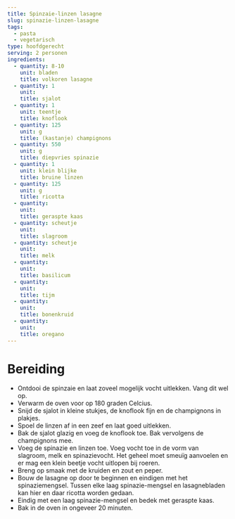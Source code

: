 ```yaml
---
title: Spinzaie-linzen lasagne
slug: spinazie-linzen-lasagne
tags:
  - pasta
  - vegetarisch
type: hoofdgerecht
serving: 2 personen
ingredients:
  - quantity: 8-10
    unit: bladen
    title: volkoren lasagne
  - quantity: 1
    unit:
    title: sjalot
  - quantity: 1
    unit: teentje
    title: knoflook
  - quantity: 125
    unit: g
    title: (kastanje) champignons
  - quantity: 550
    unit: g
    title: diepvries spinazie
  - quantity: 1
    unit: klein blijke
    title: bruine linzen
  - quantity: 125
    unit: g
    title: ricotta
  - quantity:
    unit:
    title: geraspte kaas
  - quantity: scheutje
    unit:
    title: slagroom
  - quantity: scheutje
    unit:
    title: melk
  - quantity:
    unit:
    title: basilicum
  - quantity:
    unit:
    title: tijm
  - quantity:
    unit:
    title: bonenkruid
  - quantity:
    unit:
    title: oregano
---
```


# Bereiding

- Ontdooi de spinzaie en laat zoveel mogelijk vocht uitlekken. Vang dit wel op.
- Verwarm de oven voor op 180 graden Celcius.
- Snijd de sjalot in kleine stukjes, de knoflook fijn en de champignons in plakjes.
- Spoel de linzen af in een zeef en laat goed uitlekken.
- Bak de sjalot glazig en voeg de knoflook toe. Bak vervolgens de champignons mee.
- Voeg de spinazie en linzen toe. Voeg vocht toe in de vorm van slagroom, melk en spinazievocht. Het geheel moet smeuïg aanvoelen en er mag een klein beetje vocht uitlopen bij roeren.
- Breng op smaak met de kruiden en zout en peper.
- Bouw de lasagne op door te beginnen en eindigen met het spinaziemengsel. Tussen elke laag spinazie-mengsel en lasagnebladen kan hier en daar ricotta worden gedaan.
- Eindig met een laag spinazie-mengsel en bedek met geraspte kaas.
- Bak in de oven in ongeveer 20 minuten.

